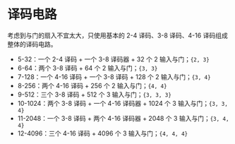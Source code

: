# 译码电路

考虑到与门的扇入不宜太大，只使用基本的 2-4 译码、3-8 译码、4-16 译码组成整体的译码电路。



- 5-32：一个 2-4 译码 + 一个 3-8 译码器 + 32 个 2 输入与门；`{2, 3}`
- 6-64：两个 3-8 译码 + 64 个 2 输入与门；`{3, 3}`
- 7-128：一个 4-16 译码 + 一个 3-8 译码 + 128 个 2 输入与门；`{3, 4}`
- 8-256：两个 4-16 译码 + 256 个 2 输入与门；`{4, 4}`
- 9-512：三个 3-8 译码 + 512 个 3 输入与门；`{3, 3, 3}`
- 10-1024：两个 3-8 译码 + 一个 4-16 译码器 + 1024 个 3 输入与门；`{3, 3, 4}`
- 11-2048：一个 3-8 译码 + 两个 4-16 译码器 + 2048 个 3 输入与门；`{3, 4, 4}`
- 12-4096：三个 4-16 译码 + 4096 个 3 输入与门；`{4, 4, 4}`



